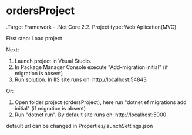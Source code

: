 # ordersProject
.Target Framework - .Net Core 2.2.  Project type: Web Aplication(MVC)

First step: Load project

Next:
1) Launch project in Visual Studio. 
2) In Package Manager Console execute "Add-migration initial" (if migration is absent)
3) Run solution. In IIS site runs on: http://localhost:54843

Or:
1) Open folder project (ordersProject), here run "dotnet ef migrations add initial" (if migration is absent)
2) Run "dotnet run". By default site runs on: http://localhost:5000

default url can be changed in Properties/launchSettings.json
